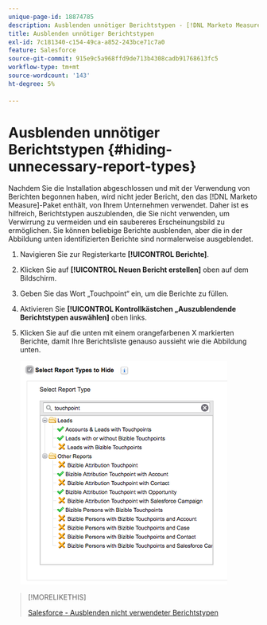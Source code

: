 ```yaml
---
unique-page-id: 18874785
description: Ausblenden unnötiger Berichtstypen - [!DNL Marketo Measure]
title: Ausblenden unnötiger Berichtstypen
exl-id: 7c181340-c154-49ca-a852-243bce71c7a0
feature: Salesforce
source-git-commit: 915e9c5a968ffd9de713b4308cadb91768613fc5
workflow-type: tm+mt
source-wordcount: '143'
ht-degree: 5%

---
```


# Ausblenden unnötiger Berichtstypen {#hiding-unnecessary-report-types}

Nachdem Sie die Installation abgeschlossen und mit der Verwendung von Berichten begonnen haben, wird nicht jeder Bericht, den das [!DNL Marketo Measure]-Paket enthält, von Ihrem Unternehmen verwendet. Daher ist es hilfreich, Berichtstypen auszublenden, die Sie nicht verwenden, um Verwirrung zu vermeiden und ein saubereres Erscheinungsbild zu ermöglichen. Sie können beliebige Berichte ausblenden, aber die in der Abbildung unten identifizierten Berichte sind normalerweise ausgeblendet.

1. Navigieren Sie zur Registerkarte **[!UICONTROL Berichte]**.

1. Klicken Sie auf **[!UICONTROL Neuen Bericht erstellen]** oben auf dem Bildschirm.

1. Geben Sie das Wort „Touchpoint“ ein, um die Berichte zu füllen.

1. Aktivieren Sie **[!UICONTROL Kontrollkästchen „Auszublendende Berichtstypen auswählen]** oben links.

1. Klicken Sie auf die unten mit einem orangefarbenen X markierten Berichte, damit Ihre Berichtsliste genauso aussieht wie die Abbildung unten.

   ![](assets/1-4.png)

>[!MORELIKETHIS]
>
>[Salesforce - Ausblenden nicht verwendeter Berichtstypen](https://help.salesforce.com/articleView?id=release-notes.rn_analytics_hide_report_types.htm&amp;type=5&amp;language=en_us)
